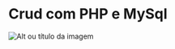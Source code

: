 # Crud com PHP e MySql
![Alt ou título da imagem](https://img2.gratispng.com/20180306/axq/kisspng-robot-tax-social-robot-machine-artificial-intellig-hello-robot-5a9f33426cc1e7.2769124615203827864455.jpg)
